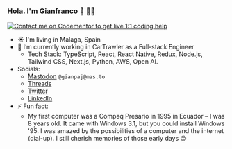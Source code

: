 ### Hola. I'm Gianfranco 👋 👩‍🌾

[![Contact me on Codementor to get live 1:1 coding help](https://www.codementor.io/m-badges/gianpaj/find-me-on-cm-b.svg)](https://www.codementor.io/@gianpaj?refer=badge)

- ☀️ I'm living in Malaga, Spain
- 🔭 I’m currently working in CarTrawler as a Full-stack Engineer
  - Tech Stack: TypeScript, React, React Native, Redux, Node.js, Tailwind CSS, Next.js, Python, AWS, Open AI.
- Socials:
  - [Mastodon](https://mas.to/@gianpaj) `@gianpaj@mas.to`
  - [Threads](https://www.threads.net/@gianpaj)
  - [Twitter](https://twitter.com/gianpaj)
  - [LinkedIn](https://linkedin.com/in/gianpaj)
- ⚡ Fun fact:
  - My first computer was a Compaq Presario in 1995 in Ecuador – I was 8 years old. It came with Windows 3.1, but you could install Windows '95. I was amazed by the possibilities of a computer and the internet (dial-up). I still cherish memories of those early days 😊

<!-- ## Working on 👨‍💻

- [Escuela.dev](https://escuela.dev/) - a Coding School in Malaga
-->
